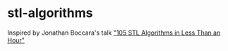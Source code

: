 # stl-algorithms

Inspired by Jonathan Boccara's talk ["105 STL Algorithms in Less Than an Hour"](https://youtu.be/2olsGf6JIkU)
